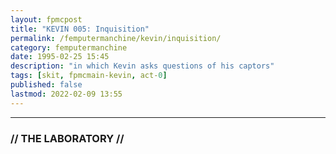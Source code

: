 ```yaml
---
layout: fpmcpost
title: "KEVIN 005: Inquisition"
permalink: /femputermanchine/kevin/inquisition/
category: femputermanchine
date: 1995-02-25 15:45
description: "in which Kevin asks questions of his captors"
tags: [skit, fpmcmain-kevin, act-0]
published: false
lastmod: 2022-02-09 13:55
---
```

[//]: # (  2/09/22  -added)

*****
### // THE LABORATORY //
